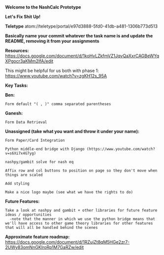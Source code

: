 **Welcome to the NashCalc Prototype** 

**Let's Fix Shit Up!**

**Teletype**
atom://teletype/portal/e97d3888-5fd0-41db-a481-1306b773d513

**Basically name your commit whatever the task name is and update the README, removing it from your assignments** 

**Resources:**
  https://docs.google.com/document/d/1koHvLZkfmVZ1JqvQaXxrCAGBeWYqXPgocr3aKMm2IfA/edit
  
  This might be helpful for us both with phase 1: https://www.youtube.com/watch?v=zgKH12s_95A

**Key Tasks:**
  
  **Ben:** 
   
    Form default "( , )" comma separated parentheses 
    
  **Ganesh:**
    
    Form Data Retrieval 
    
  
  **Unassigned (take what you want and throw it under your name):** 

    Form Paper/Card Integration 

    Python middle-end bridge with Django (https://www.youtube.com/watch?v=s6Xi7x4G7yg)
    
    nashpy/gambit solve for nash eq 
    
    Affix row and col buttons to position on page so they don't move when things are scaled 
    
    Add styling
    
    Make a nice logo maybe (see what we have the rights to do) 
  
  
  **Future Features:** 
  
    Take a look at nashpy and gambit + other libraries for future feature ideas / opportunities 
      -note that the manner in which we use the python bridge means that we'll have access to other game theory libraries for other features that will all be handled behind the scenes 
      
  **Approximate feature roadmap:** 
    https://docs.google.com/document/d/1RZujZt8qM5HGe2zr7-2UWy83omNnGKIroRp1M7GaRZw/edit
    
      
    
    
    
    
    
